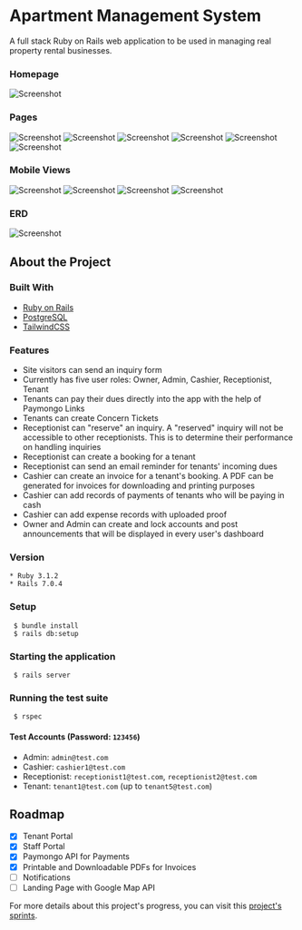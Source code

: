# Apartment Management System

A full stack Ruby on Rails web application to be used in managing real property rental businesses.

### Homepage
![Screenshot](./screenshots/screenshot1.png)

### Pages
![Screenshot](./screenshots/screenshot2.png)
![Screenshot](./screenshots/screenshot3.png)
![Screenshot](./screenshots/screenshot4.png)
![Screenshot](./screenshots/screenshot5.png)
![Screenshot](./screenshots/screenshot6.png)
![Screenshot](./screenshots/screenshot10.png)

### Mobile Views
![Screenshot](./screenshots/screenshot7.png)
![Screenshot](./screenshots/screenshot8.png)
![Screenshot](./screenshots/screenshot9.png)
![Screenshot](./screenshots/screenshot11.png)

### ERD
![Screenshot](./screenshots/ERD.png)

## About the Project

### Built With
- [Ruby on Rails](https://rubyonrails.org/)
- [PostgreSQL](https://www.postgresql.org/)
- [TailwindCSS](https://tailwindcss.com/)

### Features
- Site visitors can send an inquiry form
- Currently has five user roles: Owner, Admin, Cashier, Receptionist, Tenant
- Tenants can pay their dues directly into the app with the help of Paymongo Links
- Tenants can create Concern Tickets
- Receptionist can "reserve" an inquiry. A "reserved" inquiry will not be accessible to other receptionists. This is to determine their performance on handling inquiries
- Receptionist can create a booking for a tenant
- Receptionist can send an email reminder for tenants' incoming dues
- Cashier can create an invoice for a tenant's booking. A PDF can be generated for invoices for downloading and printing purposes
- Cashier can add records of payments of tenants who will be paying in cash
- Cashier can add expense records with uploaded proof
- Owner and Admin can create and lock accounts and post announcements that will be displayed in every user's dashboard

### Version
```
* Ruby 3.1.2
* Rails 7.0.4
```

### Setup
```
 $ bundle install
 $ rails db:setup
```
 
### Starting the application
```
 $ rails server
```

### Running the test suite
```
 $ rspec
```
#### Test Accounts (Password: `123456`)
- Admin: `admin@test.com`
- Cashier: `cashier1@test.com`
- Receptionist: `receptionist1@test.com`, `receptionist2@test.com`
- Tenant: `tenant1@test.com` (up to `tenant5@test.com`)

## Roadmap

- [x] Tenant Portal
- [x] Staff Portal
- [x] Paymongo API for Payments
- [x] Printable and Downloadable PDFs for Invoices
- [ ] Notifications
- [ ] Landing Page with Google Map API

For more details about this project's progress, you can visit this [project's sprints](https://github.com/users/jpatrickldg/projects/2).
